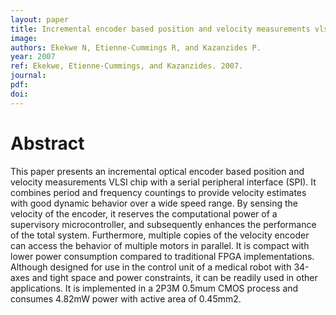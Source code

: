 ```yaml
---
layout: paper
title: Incremental encoder based position and velocity measurements vlsi chip with serial peripheral interface
image:
authors: Ekekwe N, Etienne-Cummings R, and Kazanzides P.
year: 2007
ref: Ekekwe, Etienne-Cummings, and Kazanzides. 2007.
journal: 
pdf: 
doi: 
---
```


# Abstract
This paper presents an incremental optical encoder based position and velocity measurements VLSI chip with a serial peripheral interface (SPI). It combines period and frequency countings to provide velocity estimates with good dynamic behavior over a wide speed range. By sensing the velocity of the encoder, it reserves the computational power of a supervisory microcontroller, and subsequently enhances the performance of the total system. Furthermore, multiple copies of the velocity encoder can access the behavior of multiple motors in parallel. It is compact with lower power consumption compared to traditional FPGA implementations. Although designed for use in the control unit of a medical robot with 34-axes and tight space and power constraints, it can be readily used in other applications. It is implemented in a 2P3M 0.5mum CMOS process and consumes 4.82mW power with active area of 0.45mm2.

